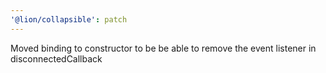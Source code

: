 ```yaml
---
'@lion/collapsible': patch
---
```


Moved binding to constructor to be be able to remove the event listener in disconnectedCallback
